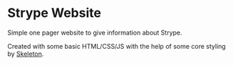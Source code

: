 # Strype Website
Simple one pager website to give information about Strype.

Created with some basic HTML/CSS/JS with the help of some core styling by [Skeleton](http://getskeleton.com/).
